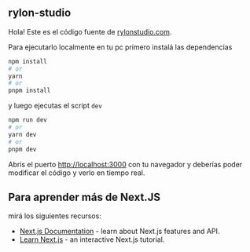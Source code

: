 ## rylon-studio

Hola! Este es el código fuente de [rylonstudio.com](www.rylonstudio.com).

Para ejecutarlo localmente en tu pc primero instalá las dependencias

```bash
npm install
# or
yarn
# or
pnpm install
```

y luego ejecutas el script `dev`

```bash
npm run dev
# or
yarn dev
# or
pnpm dev
```

Abris el puerto [http://localhost:3000](http://localhost:3000) con tu navegador y deberías poder modificar el código y verlo en tiempo real.

## Para aprender más de Next.JS

mirá los siguientes recursos:

- [Next.js Documentation](https://nextjs.org/docs) - learn about Next.js features and API.
- [Learn Next.js](https://nextjs.org/learn) - an interactive Next.js tutorial.
